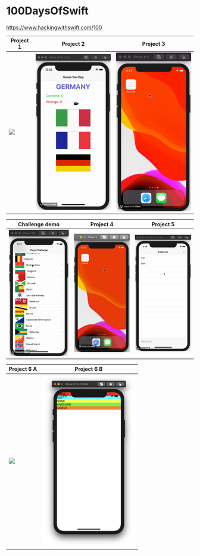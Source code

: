 # 100DaysOfSwift
https://www.hackingwithswift.com/100

| Project 1                                  | Project 2                                  | Project 3                                  |
|--------------------------------------------|--------------------------------------------|--------------------------------------------|
|<img src="./demo/project01.gif" width="250">|<img src="./demo/project02.gif" width="250">|<img src="./demo/project03.gif" width="250">|

| Challenge demo                               | Project 4                                  | Project 5                                  |
|----------------------------------------------|--------------------------------------------|--------------------------------------------|
|<img src="./demo/Challenge01.gif" width="250">|<img src="./demo/project04.gif" width="250">|<img src="./demo/project05.gif" width="250">|

| Project 6 A                                 | Project 6 B                                 |
|---------------------------------------------|---------------------------------------------|
|<img src="./demo/project06A.gif" width="500">|<img src="./demo/project06B.png" width="250">|